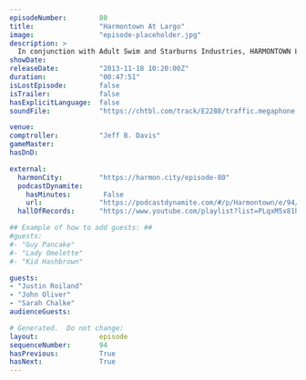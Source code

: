 ```yaml
---
episodeNumber:        80
title:                "Harmontown At Largo"
image:                "episode-placeholder.jpg"
description: >
  In conjunction with Adult Swim and Starburns Industries, HARMONTOWN Live at Largo Coronet Theatre! Featuring Justin Roiland, John Oliver and Sarah Chalke! (Presented in 128kbps Stereo)
showDate:             
releaseDate:          "2013-11-18 10:20:00Z"
duration:             "00:47:51"
isLostEpisode:        false
isTrailer:            false
hasExplicitLanguage:  false
soundFile:            "https://chtbl.com/track/E2288/traffic.megaphone.fm/STA5537922667.mp3?updated=1555625941"

venue:                
comptroller:          "Jeff B. Davis"
gameMaster:           
hasDnD:               

external:
  harmonCity:         "https://harmon.city/episode-80"
  podcastDynamite:
    hasMinutes:        False
    url:              "https://podcastdynamite.com/#/p/Harmontown/e/94/80"
  hallOfRecords:      "https://www.youtube.com/playlist?list=PLqxM5x81hNObdfxl3IiROmw_QlqHOmnqw"

## Example of how to add guests: ##
#guests:
#- "Guy Pancake"
#- "Lady Omelette"
#- "Kid Hashbrown"

guests:
- "Justin Roiland"
- "John Oliver"
- "Sarah Chalke"
audienceGuests:

# Generated.  Do not change:
layout:               episode
sequenceNumber:       94
hasPrevious:          True
hasNext:              True
---
```


<!-- The episode description will be rendered here -->
<!-- Add your content below here -->

